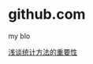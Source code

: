 # github.com
my blo

[浅谈统计方法的重要性](https://github.com/yzhlinscau/github.com/blob/master/statictics-history.md)
